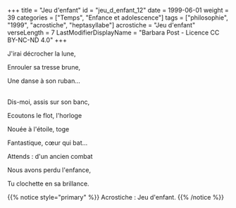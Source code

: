 +++
title = "Jeu d'enfant"
id = "jeu_d_enfant_12"
date = 1999-06-01
weight = 39
categories = ["Temps", "Enfance et adolescence"]
tags = ["philosophie", "1999", "acrostiche", "heptasyllabe"]
acrostiche = "Jeu d'enfant"
verseLength = 7
LastModifierDisplayName = "Barbara Post - Licence CC BY-NC-ND 4.0"
+++

J'irai décrocher la lune,

Enrouler sa tresse brune,

Une danse à son ruban...

 \
Dis-moi, assis sur son banc,

Ecoutons le flot, l'horloge

Nouée à l'étoile, toge

Fantastique, cœur qui bat...

Attends : d'un ancien combat

Nous avons perdu l'enfance,

Tu clochette en sa brillance.

{{% notice style="primary" %}}
Acrostiche : Jeu d'enfant.
{{% /notice %}}
